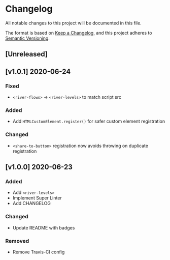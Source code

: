 # Changelog
All notable changes to this project will be documented in this file.

The format is based on [Keep a Changelog](https://keepachangelog.com/en/1.0.0/),
and this project adheres to [Semantic Versioning](https://semver.org/spec/v2.0.0.html).

<!-- markdownlint-disable -->
## [Unreleased]

## [v1.0.1] 2020-06-24

### Fixed
- `<river-flows>` -> `<river-levels>` to match script src

### Added
- Add `HTMLCustomElement.register()` for safer custom element registration

### Changed
- `<share-to-button>` registration now avoids throwing on duplicate registration

## [v1.0.0] 2020-06-23

### Added
- Add `<river-levels>`
- Implement Super Linter
- Add CHANGELOG

### Changed
- Update README with badges

### Removed
- Remove Travis-CI config
<!-- markdownlint-restore -->
